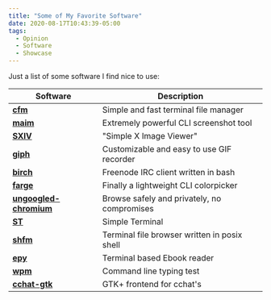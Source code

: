 ```yaml
---
title: "Some of My Favorite Software"
date: 2020-08-17T10:43:39-05:00
tags:
  - Opinion
  - Software
  - Showcase
---
```


Just a list of some software I find nice to use:

| Software                                                               | Description                                        |
|------------------------------------------------------------------------|----------------------------------------------------|
|**[cfm](https://github.com/WillEccles/cfm)**                            | Simple and fast terminal file manager              |
|**[maim](https://github.com/naelstrof/maim)**                           | Extremely powerful CLI screenshot tool             |
|**[SXIV](https://github.com/muennich/sxiv)**                            | "Simple X Image Viewer"                            |
|**[giph](https://github.com/phisch/giph)**                              | Customizable and easy to use GIF recorder          |
|**[birch](https://github.com/dylanaraps/birch)**                        | Freenode IRC client written in bash                |
|**[farge](https://github.com/sdushantha/farge)**                        | Finally a lightweight CLI colorpicker              |
|**[ungoogled-chromium](https://github.com/Eloston/ungoogled-chromium)** | Browse safely and privately, no compromises        |
|**[ST](https://st.suckless.org/)**                                      | Simple Terminal                                    |
|**[shfm](https://github.com/dylanaraps/shfm)**                          | Terminal file browser written in posix shell       |
|**[epy](https://github.com/wustho/epy)**                                | Terminal based Ebook reader                        |
|**[wpm](https://pypi.org/project/wpm/)**                                | Command line typing test                           |
|**[cchat-gtk](https://github.com/diamondburned/cchat-gtk)**             | GTK+ frontend for cchat's                          |
